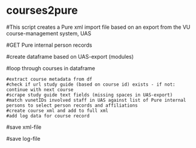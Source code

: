 # courses2pure
#This script creates a Pure xml import file based on an export from the VU course-management system, UAS

#GET Pure internal person records

#create dataframe based on UAS-export (modules)

#loop through courses in dataframe

    #extract course metadata from df
    #check if url study guide (based on course id) exists - if not: continue with next course
    #scrape study guide text fields (missing spaces in UAS-export)
    #match vunetIDs involved staff in UAS against list of Pure internal persons to select person records and affiliations
    #create course xml and add to full xml
    #add log data for course record

#save xml-file

#save log-file
